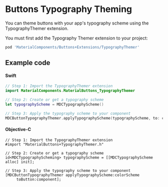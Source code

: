 <!--docs:
title: "Typography Theming"
layout: detail
section: components
excerpt: "How to theme Buttons using the Material Design typography system."
iconId: button
path: /catalog/buttons/typography-theming/
-->

# Buttons Typography Theming

You can theme buttons with your app's typography scheme using the TypographyThemer extension.

You must first add the Typography Themer extension to your project:

``` bash
pod 'MaterialComponents/Buttons+Extensions/TypographyThemer'
```

## Example code

<!--<div class="material-code-render" markdown="1">-->
#### Swift
``` swift
// Step 1: Import the TypographyThemer extension
import MaterialComponents.MaterialButtons_TypographyThemer

// Step 2: Create or get a typography scheme
let typographyScheme = MDCTypographyScheme()

// Step 3: Apply the typography scheme to your component
MDCButtonTypographyThemer.applyTypographyScheme(typographyScheme, to: component)
```

#### Objective-C

``` objc
// Step 1: Import the TypographyThemer extension
#import "MaterialButtons+TypographyThemer.h"

// Step 2: Create or get a typography scheme
id<MDCTypographyScheming> typographyScheme = [[MDCTypographyScheme alloc] init];

// Step 3: Apply the typography scheme to your component
[MDCButtonTypographyThemer applyTypographyScheme:colorScheme
     toButton:component];
```
<!--</div>-->
